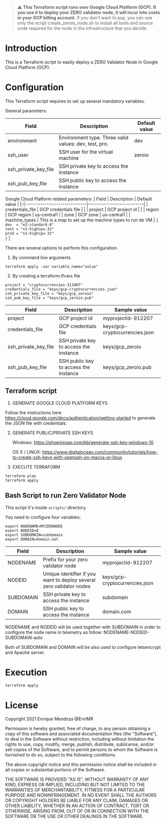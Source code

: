 > :warning: **This Terraform script runs over Google Cloud Platform (GCP). If you use it to deploy your ZERO validator node, it will incur into costs in your GCP billing account**. If you don't want to pay, you can use only the script create_zeroio_node.sh to install all tools and source code required for the node in the infrastructure that you decide.

# Introduction

This is a Terraform script to easily deploy a ZERO Validator Node in Google Cloud Platform (GCP).

# Configuration

This Terraform script requires to set up several mandatory variables.

General parameters:

| Field | Description | Default value |
|-|-------------------------------|----------------------------|
| environment | Environment type. Three valid values: dev, test, pro. | dev |
| ssh_user | SSH user for the virtual machine | zeroio |
| ssh_private_key_file | SSH private key to access the instance |  |
| ssh_pub_key_file | SSH public key to access the instance |  |

Google Cloud Platform related parameters:
| Field | Description | Default value |
|-|-------------------------------|----------------------------|
| credentials_file | GCP credentials file |  |
| project |  GCP project id |  |
| region | GCP region | us-central1 |
| zone | GCP zone | us-central1 |
| machine_types | This is a map to set up the machine types to run de VM | `{`<br>`dev  = "e2-standard-8"`<br>`test = "n1-highcpu-32"`<br>`prod = "n1-highcpu-32"`<br>`}` |


There are several options to perform this configuration.

1. By command line arguments

```
terraform apply -var variable_name="value"
```

2. By creating a terraform.tfvars file

```
project = "cryptocurrencies-313407"
credentials_file = "keys/gcp-cryptocurrencies.json"
ssh_private_key_file = "keys/gcp_zeroio"
ssh_pub_key_file = "keys/gcp_zeroio.pub"
```

| Field | Description | Sample value |
|-|-------------------------------|----------------------------|
| project |  GCP project id | myprojectid-912207 |
| credentials_file | GCP credentials file | keys/gcp-cryptocurrencies.json |
| ssh_private_key_file | SSH private key to access the instance | keys/gcp_zeroio |
| ssh_pub_key_file | SSH public key to access the instance | keys/gcp_zeroio.pub |

## Terraform script
1. GENERATE GOOGLE CLOUD PLATFORM KEYS

Follow the instructions here https://cloud.google.com/docs/authentication/getting-started to generate the JSON file with credentials.

2. GENERATE PUBLIC/PRIVATE SSH KEYS

   Windows: https://phoenixnap.com/kb/generate-ssh-key-windows-10
   
   OS X / LINUX: https://www.digitalocean.com/community/tutorials/how-to-create-ssh-keys-with-openssh-on-macos-or-linux

3. EXECUTE TERRAFORM

```
terraform plan
terraform apply 
```

## Bash Script to run Zero Validator Node

This script it's inside `scripts/` directory.

You need to configure four variables:

```
export NODENAME=MYZERONODE
export NODEID=0
export SUBDOMAIN=subdomain
export DOMAIN=domain.net
```


| Field | Description | Sample value |
|-|-|-|
| NODENAME |  Prefix for your zero validator node | myprojectid-912207 |
| NODEID | Unique identifier if you want to deploy several zero validator nodes | keys/gcp-cryptocurrencies.json |
| SUBDOMAIN | SSH private key to access the instance | subdomain |
| DOMAIN | SSH public key to access the instance | domain.com |

NODENAME and NODEID will be used together with SUBDOMAIN in order to configure the node name in telemetry as follow: NODENAME-NODEID-SUBDOMAIN-auto

Both of SUBDOMAIN and DOMAIN will be also used to configure letsencrypt and Apache server.

# Execution

```
terraform apply
```


# License

Copyright 2021 Enrique Mendoza @EnriMR

Permission is hereby granted, free of charge, to any person obtaining a copy of this software and associated documentation files (the "Software"), to deal in the Software without restriction, including without limitation the rights to use, copy, modify, merge, publish, distribute, sublicense, and/or sell copies of the Software, and to permit persons to whom the Software is furnished to do so, subject to the following conditions:

The above copyright notice and this permission notice shall be included in all copies or substantial portions of the Software.

THE SOFTWARE IS PROVIDED "AS IS", WITHOUT WARRANTY OF ANY KIND, EXPRESS OR IMPLIED, INCLUDING BUT NOT LIMITED TO THE WARRANTIES OF MERCHANTABILITY, FITNESS FOR A PARTICULAR PURPOSE AND NONINFRINGEMENT. IN NO EVENT SHALL THE AUTHORS OR COPYRIGHT HOLDERS BE LIABLE FOR ANY CLAIM, DAMAGES OR OTHER LIABILITY, WHETHER IN AN ACTION OF CONTRACT, TORT OR OTHERWISE, ARISING FROM, OUT OF OR IN CONNECTION WITH THE SOFTWARE OR THE USE OR OTHER DEALINGS IN THE SOFTWARE.